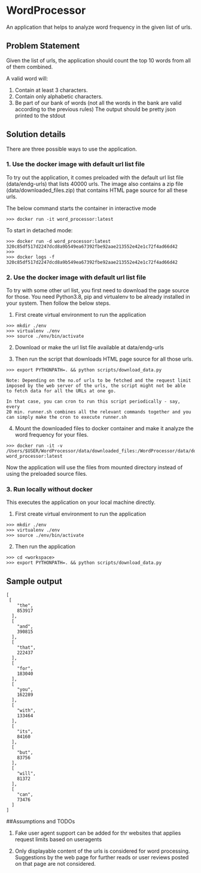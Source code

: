 # WordProcessor

An application that helps to analyze word frequency in the given list of urls.

## Problem Statement

Given the list of urls, the application should count the top 10 words from all of them
combined.

A valid word will:

1. Contain at least 3 characters.
2. Contain only alphabetic characters.
3. Be part of our bank of words (not all the words in the bank are valid according to the
   previous rules)
   The output should be pretty json printed to the stdout

## Solution details

There are three possible ways to use the application.

### 1. Use the docker image with default url list file

To try out the application, it comes preloaded with the default url
list file (data/endg-urls) that lists 40000 urls. The image also contains a zip
file (data/downloaded_files.zip) that contains HTML page source for all these urls.

The below command starts the container in interactive mode

```console
>>> docker run -it word_processor:latest
```

To start in detached mode:

```console
>>> docker run -d word_processor:latest
320c85df517d2247dcd8a9b549ea67392fbe92aae213552e42e1c72f4ad66d42
>>>
>>> docker logs -f 320c85df517d2247dcd8a9b549ea67392fbe92aae213552e42e1c72f4ad66d42
```

### 2. Use the docker image with default url list file

To try with some other url list, you first need to download the page source
for those. You need Python3.8, pip and virtualenv to be already installed in your
system. Then follow the below steps.

1. First create virtual environment to run the application

```console
>>> mkdir ./env
>>> virtualenv ./env
>>> source ./env/bin/activate
```

2. Download or make the url list file available at data/endg-urls

3. Then run the script that downloads HTML page source for all those urls.

```console
>>> export PYTHONPATH=. && python scripts/download_data.py
```

    Note: Depending on the no.of urls to be fetched and the request limit
    imposed by the web server of the urls, the script might not be able
    to fetch data for all the URLs at one go.

    In that case, you can cron to run this script periodically - say, every
    20 min. runner.sh combines all the relevant commands together and you
    can simply make the cron to execute runner.sh

4. Mount the downloaded files to docker container and make it analyze the
   word frequency for your files.

```console
>>> docker run -it -v /Users/$USER/WordProcessor/data/downloaded_files:/WordProcessor/data/downloaded_files word_processor:latest
```

Now the application will use the files from mounted directory instead of using
the preloaded source files.

### 3. Run locally without docker

This executes the application on your local machine directly.

1. First create virtual environment to run the application

```console
>>> mkdir ./env
>>> virtualenv ./env
>>> source ./env/bin/activate
```

2. Then run the application

```console
>>> cd <workspace>
>>> export PYTHONPATH=. && python scripts/download_data.py
```

## Sample output

```console
[
 [
    "the",
    853917
  ],
  [
    "and",
    390815
  ],
  [
    "that",
    222437
  ],
  [
    "for",
    183040
  ],
  [
    "you",
    162289
  ],
  [
    "with",
    133464
  ],
  [
    "its",
    84160
  ],
  [
    "but",
    83756
  ],
  [
    "will",
    81372
  ],
  [
    "can",
    73476
  ]
]
```

##Assumptions and TODOs

1. Fake user agent support can be added for thr websites that applies request limits based on useragents

2. Only displayable content of the urls is considered for word processing. Suggestions by the web page for further reads or user reviews posted on that page are not considered.
